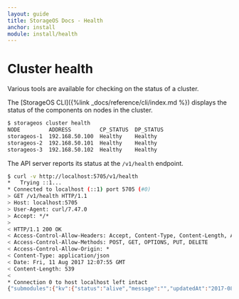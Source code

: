 ```yaml
---
layout: guide
title: StorageOS Docs - Health
anchor: install
module: install/health
---
```


# Cluster health

Various tools are available for checking on the status of a cluster.

The [StorageOS CLI]({%link _docs/reference/cli/index.md %}) displays the status
of the components on nodes in the cluster.

```bash
$ storageos cluster health
NODE         ADDRESS         CP_STATUS  DP_STATUS  
storageos-1  192.168.50.100  Healthy    Healthy
storageos-2  192.168.50.101  Healthy    Healthy
storageos-3  192.168.50.102  Healthy    Healthy
```

The API server reports its status at the `/v1/health` endpoint.

```bash
$ curl -v http://localhost:5705/v1/health
*   Trying ::1...
* Connected to localhost (::1) port 5705 (#0)
> GET /v1/health HTTP/1.1
> Host: localhost:5705
> User-Agent: curl/7.47.0
> Accept: */*
>
< HTTP/1.1 200 OK
< Access-Control-Allow-Headers: Accept, Content-Type, Content-Length, Accept-Encoding, X-CSRF-Token, Authorization
< Access-Control-Allow-Methods: POST, GET, OPTIONS, PUT, DELETE
< Access-Control-Allow-Origin: *
< Content-Type: application/json
< Date: Fri, 11 Aug 2017 12:07:55 GMT
< Content-Length: 539
<
* Connection 0 to host localhost left intact
{"submodules":{"kv":{"status":"alive","message":"","updatedAt":"2017-08-16T14:24:59.898288145Z","changedAt":"2017-08-16T13:06:18.672362683Z"},"kv_write":{"status":"alive","message":"","updatedAt":"2017-08-16T14:24:59.898289093Z","changedAt":"2017-08-16T13:06:27.475859537Z"},"nats":{"status":"alive","message":"","updatedAt":"2017-08-16T14:24:59.898287588Z","changedAt":"2017-08-16T13:06:27.475858077Z"},"scheduler":{"status":"alive","message":"","updatedAt":"2017-08-16T14:24:59.898288556Z","changedAt":"2017-08-16T13:06:27.475859095Z"}}}
```
